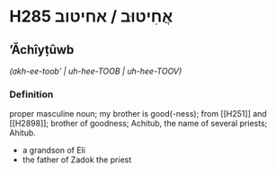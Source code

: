 # H285 אֲחִיטוּב / אחיטוב

## ʼĂchîyṭûwb

_(akh-ee-toob' | uh-hee-TOOB | uh-hee-TOOV)_

### Definition

proper masculine noun; my brother is good(-ness); from [[H251]] and [[H2898]]; brother of goodness; Achitub, the name of several priests; Ahitub.

- a grandson of Eli
- the father of Zadok the priest
